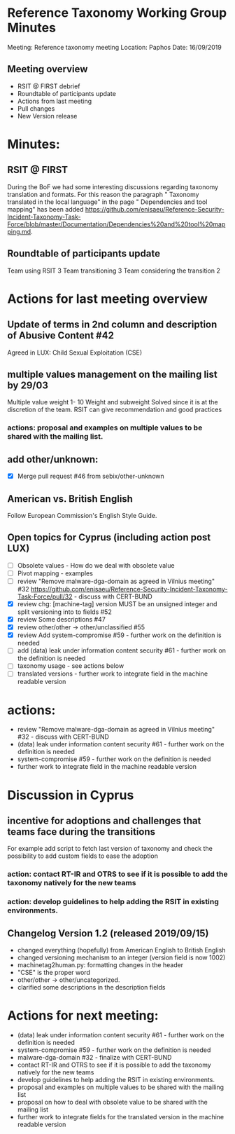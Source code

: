 # Reference Taxonomy Working Group Minutes

Meeting: Reference taxonomy meeting Location: Paphos Date: 16/09/2019

## Meeting overview
- RSIT @ FIRST debrief
- Roundtable of participants update
- Actions from last meeting
- Pull changes
- New Version release

# Minutes:
## RSIT @ FIRST
During the BoF we had some interesting discussions regarding taxonomy translation and formats.
For this reason the paragraph " Taxonomy translated in the local language" in the page " Dependencies and tool mapping" has been added https://github.com/enisaeu/Reference-Security-Incident-Taxonomy-Task-Force/blob/master/Documentation/Dependencies%20and%20tool%20mapping.md.

## Roundtable of participants update
Team using RSIT 3
Team transitioning 3
Team considering the transition 2

# Actions for last meeting overview

## Update of terms in 2nd column and description of Abusive Content #42
Agreed in LUX: Child Sexual Exploitation (CSE)

## multiple values management on the mailing list by 29/03
Multiple value weight 1- 10
Weight and subweight
Solved since it is at the discretion of the team.
RSIT can give recommendation and good practices

### actions: proposal and examples on multiple values to be shared with the mailing list.

## add other/unknown:
- [x] Merge pull request #46 from sebix/other-unknown

## American vs. British English
Follow European Commission's English Style Guide.


## Open topics for Cyprus (including action post LUX)
- [ ] Obsolete values - How do we deal with obsolete value
- [ ] Pivot mapping - examples
- [ ] review "Remove malware-dga-domain as agreed in Vilnius meeting" #32 https://github.com/enisaeu/Reference-Security-Incident-Taxonomy-Task-Force/pull/32 - discuss with CERT-BUND
- [x] review chg: [machine-tag] version MUST be an unsigned integer and split versioning into to fields #52
- [x] review Some descriptions #47
- [x] review other/other -> other/unclassified #55
- [x] review Add system-compromise #59 - further work on the definition is needed
- [ ] add (data) leak under information content security #61 - further work on the definition is needed
- [ ] taxonomy usage - see actions below
- [ ] translated versions - further work to integrate field in the machine readable version

# actions:
- review "Remove malware-dga-domain as agreed in Vilnius meeting" #32 - discuss with CERT-BUND
- (data) leak under information content security #61 - further work on the definition is needed
- system-compromise #59 - further work on the definition is needed
- further work to integrate field in the machine readable version

# Discussion in Cyprus

## incentive for adoptions and challenges that teams face during the transitions
For example add script to fetch last version of taxonomy and check the possibility to add custom fields to ease the adoption

### action: contact RT-IR and OTRS to see if it is possible to add the taxonomy natively for the new teams
### action: develop guidelines to help adding the RSIT in existing environments.


## Changelog Version 1.2 (released 2019/09/15)

- changed everything (hopefully) from American English to British English
- changed versioning mechanism to an integer (version field is now 1002)
- machinetag2human.py: formatting changes in the header
- "CSE" is the proper word
- other/other -> other/uncategorized.
- clarified some descriptions in the description fields

# Actions for next meeting:

- (data) leak under information content security #61 - further work on the definition is needed
- system-compromise #59 - further work on the definition is needed
- malware-dga-domain #32 - finalize with CERT-BUND
- contact RT-IR and OTRS to see if it is possible to add the taxonomy natively for the new teams
- develop guidelines to help adding the RSIT in existing environments.
- proposal and examples on multiple values to be shared with the mailing list
- proposal on how to deal with obsolete value to be shared with the mailing list
- further work to integrate fields for the translated version in the machine readable version
